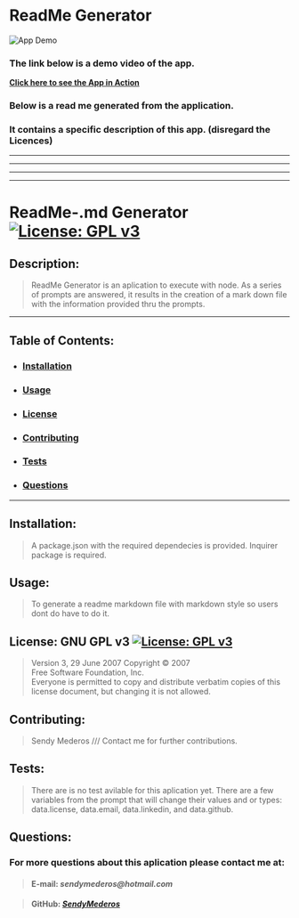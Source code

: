# ReadMe Generator
![App Demo](https://media.giphy.com/media/QB2tMyNwnk9q4NxrdK/giphy.gif)
### The link below is a demo video of the app.

__[Click here to see the App in Action](https://drive.google.com/file/d/166xJmxUSOH-RG38OuWEifYNKinDXYyhZ/view)__

### Below is a read me generated from the application. 
### It contains a specific description of this app. (disregard the Licences)
<hr>
<hr>
<hr>
<hr>


  
# ReadMe-.md Generator [![License: GPL v3](https://img.shields.io/badge/License-GPLv3-blue.svg)](https://www.gnu.org/licenses/gpl-3.0)
## Description: 
> ReadMe Generator is an aplication to execute with node. As a series of prompts are answered, it results in the creation of a mark down file with the information provided thru the prompts.
<hr>

## Table of Contents:

* ### [ Installation](#installation)
* ### [ Usage](#usage)
* ### [ License](#license)
* ### [ Contributing](#contributing)
* ### [ Tests](#tests)
* ### [ Questions](#questions)
<hr>

## Installation: 
> A package.json with the required dependecies is provided. Inquirer package is required. 

## Usage:
> To generate a readme markdown file with markdown style so users dont do have to do it.

## License: GNU GPL v3 [![License: GPL v3](https://img.shields.io/badge/License-GPLv3-blue.svg)](https://www.gnu.org/licenses/gpl-3.0) 
> Version 3, 29 June 2007 Copyright © 2007 <br /> Free Software Foundation, Inc. <br /> Everyone is permitted to copy and distribute verbatim copies of this license document, but changing it is not allowed.

## Contributing:
> Sendy Mederos /// Contact me for further contributions.

## Tests:
> There are is no test avilable for this aplication yet. There are a few variables from the prompt that will change their values and or types: data.license,  data.email, data.linkedin, and data.github.

## Questions:

  ### **For more questions about this aplication please contact me at:** 

  >#### E-mail: _sendymederos@hotmail.com_
  
  > #### GitHub: [_SendyMederos_](https://github.com/SendyMederos)


